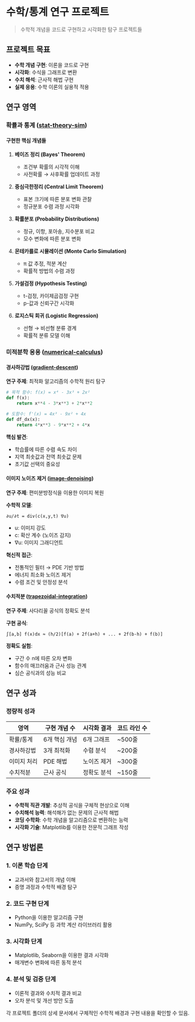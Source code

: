 # 수학/통계 연구 프로젝트

> 수학적 개념을 코드로 구현하고 시각화한 탐구 프로젝트들

## 프로젝트 목표

- **수학 개념 구현**: 이론을 코드로 구현
- **시각화**: 수식을 그래프로 변환
- **수치 해석**: 근사적 해법 구현
- **실제 응용**: 수학 이론의 실용적 적용

## 연구 영역

### 확률과 통계 ([stat-theory-sim](stat-theory-sim/))

#### 구현한 핵심 개념들
1. **베이즈 정리 (Bayes' Theorem)**
   - 조건부 확률의 시각적 이해
   - 사전확률 → 사후확률 업데이트 과정

2. **중심극한정리 (Central Limit Theorem)**
   - 표본 크기에 따른 분포 변화 관찰
   - 정규분포 수렴 과정 시각화

3. **확률분포 (Probability Distributions)**
   - 정규, 이항, 포아송, 지수분포 비교
   - 모수 변화에 따른 분포 변화

4. **몬테카를로 시뮬레이션 (Monte Carlo Simulation)**
   - π 값 추정, 적분 계산
   - 확률적 방법의 수렴 과정

5. **가설검정 (Hypothesis Testing)**
   - t-검정, 카이제곱검정 구현
   - p-값과 신뢰구간 시각화

6. **로지스틱 회귀 (Logistic Regression)**
   - 선형 → 비선형 분류 경계
   - 확률적 분류 모델 이해

### 미적분학 응용 ([numerical-calculus](numerical-calculus/))

#### 경사하강법 ([gradient-descent](numerical-calculus/gradient-descent/))
**연구 주제**: 최적화 알고리즘의 수학적 원리 탐구

```python
# 목적 함수: f(x) = x⁴ - 3x³ + 2x²
def f(x):
    return x**4 - 3*x**3 + 2*x**2

# 도함수: f'(x) = 4x³ - 9x² + 4x
def df_dx(x):
    return 4*x**3 - 9*x**2 + 4*x
```

**핵심 발견**:
- 학습률에 따른 수렴 속도 차이
- 지역 최솟값과 전역 최솟값 문제
- 초기값 선택의 중요성

#### 이미지 노이즈 제거 ([image-denoising](numerical-calculus/image-denoising/))
**연구 주제**: 편미분방정식을 이용한 이미지 복원

**수학적 모델**:
```
∂u/∂t = div(c(x,y,t) ∇u)
```
- u: 이미지 강도
- c: 확산 계수 (노이즈 감지)
- ∇u: 이미지 그래디언트

**혁신적 접근**:
- 전통적인 필터 → PDE 기반 방법
- 에너지 최소화 노이즈 제거
- 수렴 조건 및 안정성 분석

#### 수치적분 ([trapezoidal-integration](numerical-calculus/trapezoidal-integration/))
**연구 주제**: 사다리꼴 공식의 정확도 분석

**구현 공식**:
```
∫[a,b] f(x)dx ≈ (h/2)[f(a) + 2f(a+h) + ... + 2f(b-h) + f(b)]
```

**정확도 실험**:
- 구간 수 n에 따른 오차 변화
- 함수의 매끄러움과 근사 성능 관계
- 심슨 공식과의 성능 비교

## 연구 성과

### 정량적 성과
| 영역 | 구현 개념 수 | 시각화 결과 | 코드 라인 수 |
|------|-------------|------------|------------|
| 확률/통계 | 6개 핵심 개념 | 6개 그래프 | ~500줄 |
| 경사하강법 | 3개 최적화 | 수렴 분석 | ~200줄 |
| 이미지 처리 | PDE 해법 | 노이즈 제거 | ~300줄 |
| 수치적분 | 근사 공식 | 정확도 분석 | ~150줄 |

### 주요 성과
- **수학적 직관 개발**: 추상적 공식을 구체적 현상으로 이해
- **수치해석 능력**: 해석해가 없는 문제의 근사적 해법
- **코딩 수학화**: 수학 개념을 알고리즘으로 변환하는 능력
- **시각화 기술**: Matplotlib를 이용한 전문적 그래프 작성

## 연구 방법론

### 1. 이론 학습 단계
- 교과서와 참고서의 개념 이해
- 증명 과정과 수학적 배경 탐구

### 2. 코드 구현 단계
- Python을 이용한 알고리즘 구현
- NumPy, SciPy 등 과학 계산 라이브러리 활용

### 3. 시각화 단계
- Matplotlib, Seaborn을 이용한 결과 시각화
- 매개변수 변화에 따른 동적 분석

### 4. 분석 및 검증 단계
- 이론적 결과와 수치적 결과 비교
- 오차 분석 및 개선 방안 도출


각 프로젝트 폴더의 상세 문서에서 구체적인 수학적 배경과 구현 내용을 확인할 수 있음.